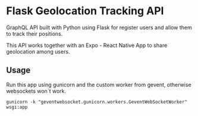 # Flask Geolocation Tracking API

GraphQL API built with Python using Flask for register users and allow them to track their positions.

This API works together with an Expo - React Native App to share geolocation among users.

## Usage

Run this app using gunicorn and the custom worker from gevent, otherwise websockets won`t work.

```
gunicorn -k "geventwebsocket.gunicorn.workers.GeventWebSocketWorker" wsgi:app
```
